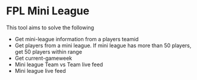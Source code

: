 # FPL Mini League

This tool aims to solve the following

- Get mini-league information from a players teamid
- Get players from a mini league. If mini league has more than 50 players, get 50 players within range
- Get current-gameweek
- Mini league Team vs Team live feed
- Mini league live feed
